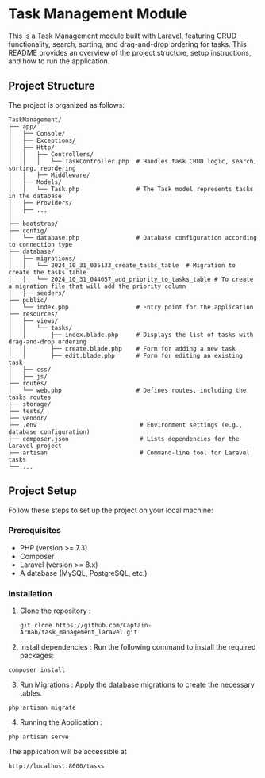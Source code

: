 # Task Management Module

This is a Task Management module built with Laravel, featuring CRUD functionality, search, sorting, and drag-and-drop ordering for tasks. This README provides an overview of the project structure, setup instructions, and how to run the application.

## Project Structure

The project is organized as follows:
```
TaskManagement/
├── app/
│   ├── Console/
│   ├── Exceptions/
│   ├── Http/
│   │   ├── Controllers/
│   │   │   └── TaskController.php  # Handles task CRUD logic, search, sorting, reordering
│   │   ├── Middleware/
│   ├── Models/
│   │   └── Task.php                # The Task model represents tasks in the database
│   ├── Providers/
│   ├── ...
│
├── bootstrap/
├── config/
│   └── database.php                # Database configuration according to connection type
├── database/
│   ├── migrations/
│   │   └── 2024_10_31_035133_create_tasks_table  # Migration to create the tasks table
│   │   └── 2024_10_31_044057_add_priority_to_tasks_table # To create a migration file that will add the priority column
│   ├── seeders/
├── public/
│   └── index.php                   # Entry point for the application
├── resources/
│   ├── views/
│   │   └── tasks/
│   │       ├── index.blade.php     # Displays the list of tasks with drag-and-drop ordering
│   │       ├── create.blade.php    # Form for adding a new task
│   │       ├── edit.blade.php      # Form for editing an existing task
│   ├── css/
│   ├── js/
├── routes/
│   └── web.php                     # Defines routes, including the tasks routes
├── storage/
├── tests/
├── vendor/
├── .env                             # Environment settings (e.g., database configuration)
├── composer.json                    # Lists dependencies for the Laravel project
├── artisan                          # Command-line tool for Laravel tasks
└── ...
```

## Project Setup

Follow these steps to set up the project on your local machine:

### Prerequisites

- PHP (version >= 7.3)
- Composer
- Laravel (version >= 8.x)
- A database (MySQL, PostgreSQL, etc.)

### Installation

1. Clone the repository :

   ```
   git clone https://github.com/Captain-Arnab/task_management_laravel.git
   ```
2. Install dependencies :
Run the following command to install the required packages:
```
composer install
```
3. Run Migrations :
Apply the database migrations to create the necessary tables.
```
php artisan migrate
```
4. Running the Application :
```
php artisan serve
```
The application will be accessible at 
```
http://localhost:8000/tasks
```






